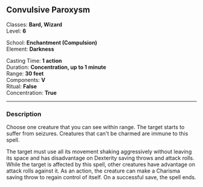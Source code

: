 ## Convulsive Paroxysm

Classes: **Bard, Wizard**  
Level: **6**  

School: **Enchantment (Compulsion)**  
Element: **Darkness**  

Casting Time: **1 action**  
Duration: **Concentration, up to 1 minute**  
Range: **30 feet**  
Components: **V**  
Ritual: **False**  
Concentration: **True**  

------

### Description

Choose one creature that you can see within range. The target starts to suffer from seizures. Creatures that can't be charmed are immune to this spell.

The target must use all its movement shaking aggressively without leaving its space and has disadvantage on Dexterity saving throws and attack rolls. While the target is affected by this spell, other creatures have advantage on attack rolls against it. As an action, the creature can make a Charisma saving throw to regain control of itself. On a successful save, the spell ends.